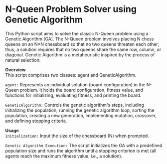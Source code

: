 <h1>N-Queen Problem Solver using Genetic Algorithm</h1>
<p>This Python script aims to solve the classic N-Queen problem using a Genetic Algorithm (GA). The N-Queen problem involves placing N chess queens on an N×N chessboard so that no two queens threaten each other; thus, a solution requires that no two queens share the same row, column, or diagonal. Genetic Algorithm is a metaheuristic inspired by the process of natural selection.</p>

**Overview**  
This script comprises two classes: agent and GeneticAlgorithm.

`agent:` Represents an individual solution (board configuration) in the N-Queen problem. It holds the board configuration, fitness value, and functions for initializing, evaluating fitness, and printing the board.

`GeneticAlgorithm:` Controls the genetic algorithm's steps, including initializing the population, running the genetic algorithm loop, sorting the population, creating a new generation, implementing mutation, crossover, and defining stopping criteria.

**Usage**  
`Initialization:` Input the size of the chessboard (N) when prompted.

`Genetic Algorithm Execution:` The script initializes the GA with a predefined population size and runs the algorithm until a stopping criterion is met (all agents reach the maximum fitness value, i.e., a solution).
